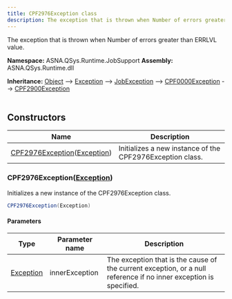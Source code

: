 ```yaml
---
title: CPF2976Exception class
description: The exception that is thrown when Number of errors greater than ERRLVL value.
---
```


The exception that is thrown when Number of errors greater than ERRLVL value.

**Namespace:** ASNA.QSys.Runtime.JobSupport
**Assembly:** ASNA.QSys.Runtime.dll

**Inheritance:** [Object](https://docs.microsoft.com/en-us/dotnet/api/system.object) --> [Exception](https://docs.microsoft.com/en-us/dotnet/api/system.exception) --> [JobException](/reference/runtime/qsys-runtime-job-support/job-exception.html) --> [CPF0000Exception](/reference/runtime/qsys-runtime-job-support/cpf-exceptions/cpf0000-exception.html) --> [CPF2900Exception](/reference/runtime/qsys-runtime-job-support/cpf-exceptions/cpf2900-exception.html)
<br>
<br>

## Constructors

| Name | Description |
| --- | --- |
| [CPF2976Exception](#cpf2976exceptionexception)([Exception](https://docs.microsoft.com/en-us/dotnet/api/system.exception)) | Initializes a new instance of the CPF2976Exception class.

### CPF2976Exception([Exception](https://docs.microsoft.com/en-us/dotnet/api/system.exception))

Initializes a new instance of the CPF2976Exception class.

```cs
CPF2976Exception(Exception)
```

#### Parameters

| Type | Parameter name | Description
| --- | --- | ---
| [Exception](https://docs.microsoft.com/en-us/dotnet/api/system.exception) | innerException | The exception that is the cause of the current exception, or a null reference if no inner exception is specified.
